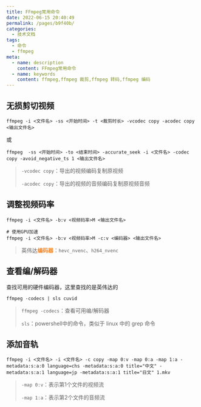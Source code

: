 ```yaml
---
title: FFmpeg常用命令
date: 2022-06-15 20:40:49
permalink: /pages/b9f40b/
categories:
  - 技术文档
tags:
  - 命令
  - ffmpeg
meta:
  - name: description
    content: FFmpeg常用命令
  - name: keywords
    content: ffmpeg,ffmpeg 裁剪,ffmpeg 转码,ffmpeg 编码
---
```




## 无损剪切视频

```
ffmpeg -i <文件名> -ss <开始时间> -t <裁剪时长> -vcodec copy -acodec copy <输出文件名>
```

或

```
ffmpeg  -ss <开始时间> -to <结束时间> -accurate_seek -i <文件名> -codec copy -avoid_negative_ts 1 <输出文件名>
```

> `-vcodec copy`：导出的视频编码复制原视频
>
> `-acodec copy`：导出的视频的音频编码复制原视频音频

## 调整视频码率

```
ffmpeg -i <文件名> -b:v <视频码率>M <输出文件名>

# 使用GPU加速
ffmpeg -i <文件名> -b:v <视频码率>M -c:v <编码器> <输出文件名>
```

> 英伟达<strong style="color:#f7811d">编码器</strong>：`hevc_nvenc`、`h264_nvenc`

## 查看编/解码器

查找可用的硬件编码器，这里查找的是英伟达的

```
ffmpeg -codecs | sls cuvid
```

> `ffmpeg -codecs`：查看可用编/解码器
>
> `sls`：powershell中的命令，类似于 linux 中的 grep 命令

## 添加音轨

```
ffmpeg -i <文件名> -i <文件名> -c copy -map 0:v -map 0:a -map 1:a -metadata:s:a:0 language=chs -metadata:s:a:0 title="中文" -metadata:s:a:1 language=jp -metadata:s:a:1 title="日文" 1.mkv
```

>`-map 0:v`：表示第1个文件的视频流
>
>`-map 1:a`：表示第2个文件的音频流
